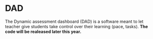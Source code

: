 # DAD
The Dynamic assessment dashboard (DAD) is a software meant to let teacher give students take control over their learning (pace, tasks).
**The code will be realeased later this year.**
